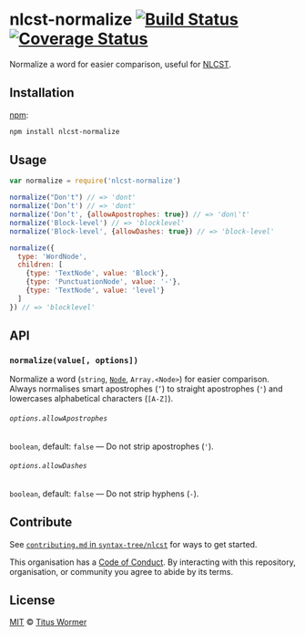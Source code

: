 # nlcst-normalize [![Build Status][travis-badge]][travis] [![Coverage Status][codecov-badge]][codecov]

Normalize a word for easier comparison, useful for [NLCST][nlcst].

## Installation

[npm][]:

```bash
npm install nlcst-normalize
```

## Usage

```js
var normalize = require('nlcst-normalize')

normalize("Don't") // => 'dont'
normalize('Don’t') // => 'dont'
normalize('Don’t', {allowApostrophes: true}) // => 'don\'t'
normalize('Block-level') // => 'blocklevel'
normalize('Block-level', {allowDashes: true}) // => 'block-level'

normalize({
  type: 'WordNode',
  children: [
    {type: 'TextNode', value: 'Block'},
    {type: 'PunctuationNode', value: '-'},
    {type: 'TextNode', value: 'level'}
  ]
}) // => 'blocklevel'
```

## API

### `normalize(value[, options])`

Normalize a word (`string`, [`Node`][node], `Array.<Node>`) for easier
comparison.  Always normalises smart apostrophes (`’`) to straight
apostrophes (`'`) and lowercases alphabetical characters (`[A-Z]`).

###### `options.allowApostrophes`

`boolean`, default: `false` — Do not strip apostrophes (`'`).

###### `options.allowDashes`

`boolean`, default: `false` — Do not strip hyphens (`-`).

## Contribute

See [`contributing.md` in `syntax-tree/nlcst`][contributing] for ways to get
started.

This organisation has a [Code of Conduct][coc].  By interacting with this
repository, organisation, or community you agree to abide by its terms.

## License

[MIT][license] © [Titus Wormer][author]

<!-- Definitions -->

[travis-badge]: https://img.shields.io/travis/syntax-tree/nlcst-normalize.svg

[travis]: https://travis-ci.org/syntax-tree/nlcst-normalize

[codecov-badge]: https://img.shields.io/codecov/c/github/syntax-tree/nlcst-normalize.svg

[codecov]: https://codecov.io/github/syntax-tree/nlcst-normalize

[npm]: https://docs.npmjs.com/cli/install

[license]: license

[author]: http://wooorm.com

[nlcst]: https://github.com/syntax-tree/nlcst

[node]: https://github.com/syntax-tree/unist#node

[contributing]: https://github.com/syntax-tree/nlcst/blob/master/contributing.md

[coc]: https://github.com/syntax-tree/nlcst/blob/master/code-of-conduct.md
